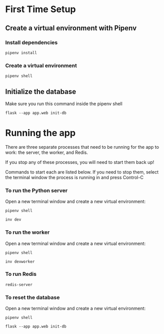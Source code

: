 # First Time Setup

## Create a virtual environment with Pipenv

### Install dependencies

```
pipenv install
```

### Create a virtual environment

```
pipenv shell
```

## Initialize the database

Make sure you run this command inside the pipenv shell

```
flask --app app.web init-db
```

# Running the app

There are three separate processes that need to be running for the app to work: the server, the worker, and Redis.

If you stop any of these processes, you will need to start them back up!

Commands to start each are listed below. If you need to stop them, select the terminal window the process is running in and press Control-C

### To run the Python server

Open a new terminal window and create a new virtual environment:

```
pipenv shell
```

```
inv dev
```

### To run the worker

Open a new terminal window and create a new virtual environment:

```
pipenv shell
```

```
inv devworker
```

### To run Redis

```
redis-server
```

### To reset the database

Open a new terminal window and create a new virtual environment:

```
pipenv shell
```

```
flask --app app.web init-db
```
